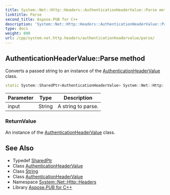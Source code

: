 ```yaml
---
title: System::Net::Http::Headers::AuthenticationHeaderValue::Parse method
linktitle: Parse
second_title: Aspose.PUB for C++
description: 'System::Net::Http::Headers::AuthenticationHeaderValue::Parse method. Converts a passed string to an instance of the AuthenticationHeaderValue class in C++.'
type: docs
weight: 800
url: /cpp/system.net.http.headers/authenticationheadervalue/parse/
---
```

## AuthenticationHeaderValue::Parse method


Converts a passed string to an instance of the [AuthenticationHeaderValue](../) class.

```cpp
static System::SharedPtr<AuthenticationHeaderValue> System::Net::Http::Headers::AuthenticationHeaderValue::Parse(String input)
```


| Parameter | Type | Description |
| --- | --- | --- |
| input | String | A string to parse. |

### ReturnValue

An instance of the [AuthenticationHeaderValue](../) class.

## See Also

* Typedef [SharedPtr](../../../system/sharedptr/)
* Class [AuthenticationHeaderValue](../)
* Class [String](../../../system/string/)
* Class [AuthenticationHeaderValue](../)
* Namespace [System::Net::Http::Headers](../../)
* Library [Aspose.PUB for C++](../../../)
